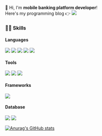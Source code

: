 <!--
**LeenaKim/LeenaKim** is a ✨ _special_ ✨ repository because its `README.md` (this file) appears on your GitHub profile.

Here are some ideas to get you started:


- 🔭 I’m currently working on ...
- 🌱 I’m currently learning ...
- 👯 I’m looking to collaborate on ...
- 🤔 I’m looking for help with ...
- 💬 Ask me about ...
- 📫 How to reach me: ...
- 😄 Pronouns: ...
- ⚡ Fun fact: ...
-->
🌟  Hi, I'm **mobile banking platform developer**!
<br>
Here's my programming blog 👉  <img src="https://img.shields.io/badge/Blog-381ee6?endpoint?url=https://leenakim.github.io/&style=flat-square&logoColor=white"/> 

### 👩‍💻 Skills

#### Languages

<img src="https://img.shields.io/badge/Java-b3463e?style=flat-square&logo=Java&logoColor=white"/> <img src="https://img.shields.io/badge/Javascript-f7e919?style=flat-square&logo=Javascript&logoColor=black"/> <img src="https://img.shields.io/badge/JSP-f7ad19?style=flat-square&logo=JSP&logoColor=white"/> <img src="https://img.shields.io/badge/Python-1b2fe3?style=flat-square&logo=Python&logoColor=white"/> <img src="https://img.shields.io/badge/R-3a12b3?style=flat-square&logo=R&logoColor=white"/>

#### Tools

<img src="https://img.shields.io/badge/Git-050505?style=flat-square&logo=Git&logoColor=white"/> <img src="https://img.shields.io/badge/Tableau-f79c1b?style=flat-square&logo=Tableau&logoColor=white"/> <img src="https://img.shields.io/badge/Docker-16c4f0?style=flat-square&logo=Docker&logoColor=white"/> 

#### Frameworks

<img src="https://img.shields.io/badge/Spring-17962e?style=flat-square&logo=Spring&logoColor=white"/> 

#### Database

<img src="https://img.shields.io/badge/Oracle-ed1127?style=flat-square&logo=Oracle&logoColor=white"/> <img src="https://img.shields.io/badge/MySQL-2f328f?style=flat-square&logo=MySQL&logoColor=white"/> 

[![Anurag's GitHub stats](https://github-readme-stats.vercel.app/api?username=LeenaKim&hide=prs&theme=algolia)](https://github.com/anuraghazra/github-readme-stats)
